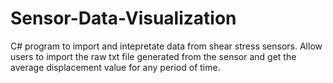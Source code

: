 # Sensor-Data-Visualization

C# program to import and intepretate data from shear stress sensors. Allow users to import the raw txt file generated from the sensor and get the average displacement value for any period of time.
